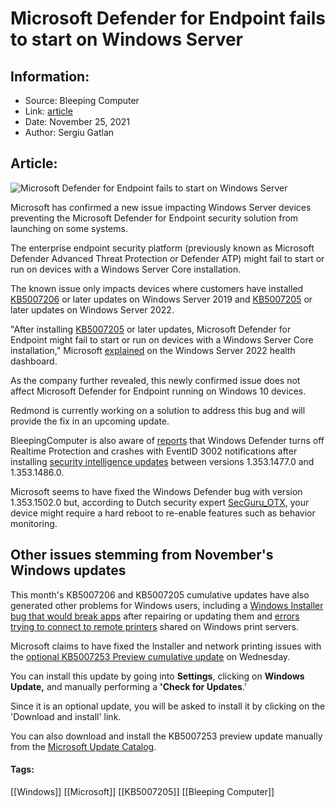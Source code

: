 # Microsoft Defender for Endpoint fails to start on Windows Server
### 

## Information:
+ Source: Bleeping Computer
+ Link: [article](https://www.bleepingcomputer.com/news/microsoft/microsoft-defender-for-endpoint-fails-to-start-on-windows-server/)
+ Date: November 25, 2021
+ Author: Sergiu Gatlan


## Article:
![Microsoft Defender for Endpoint fails to start on Windows Server](https://www.bleepstatic.com/content/hl-images/2021/11/25/Microsoft_Defender.jpg)


Microsoft has confirmed a new issue impacting Windows Server devices preventing the Microsoft Defender for Endpoint security solution from launching on some systems.


The enterprise endpoint security platform (previously known as Microsoft Defender Advanced Threat Protection or Defender ATP) might fail to start or run on devices with a Windows Server Core installation.


The known issue only impacts devices where customers have installed [KB5007206](https://support.microsoft.com/help/5007206) or later updates on Windows Server 2019 and [KB5007205](https://support.microsoft.com/help/5007205) or later updates on Windows Server 2022.


"After installing  [KB5007205](https://support.microsoft.com/help/5007205) or later updates, Microsoft Defender for Endpoint might fail to start or run on devices with a Windows Server Core installation," Microsoft [explained](https://docs.microsoft.com/en-us/windows/release-health/status-windows-server-2022#2764msgdesc) on the Windows Server 2022 health dashboard.


As the company further revealed, this newly confirmed issue does not affect Microsoft Defender for Endpoint running on Windows 10 devices.


Redmond is currently working on a solution to address this bug and will provide the fix in an upcoming update.


BleepingComputer is also aware of [reports](https://twitter.com/SecGuru_OTX/status/1463437470972919812) that Windows Defender turns off Realtime Protection and crashes with EventID 3002 notifications after installing [security intelligence updates](https://www.microsoft.com/en-us/wdsi/defenderupdates) between versions 1.353.1477.0 and 1.353.1486.0.


Microsoft seems to have fixed the Windows Defender bug with version 1.353.1502.0 but, according to Dutch security expert [SecGuru\_OTX](https://twitter.com/SecGuru_OTX), your device might require a hard reboot to re-enable features such as behavior monitoring.


Other issues stemming from November's Windows updates
-----------------------------------------------------


This month's KB5007206 and KB5007205 cumulative updates have also generated other problems for Windows users, including a [Windows Installer bug that would break apps](https://www.bleepingcomputer.com/news/microsoft/microsoft-windows-installer-breaks-apps-after-updates-repairs/) after repairing or updating them and [errors trying to connect to remote printers](https://www.bleepingcomputer.com/news/microsoft/microsoft-windows-kb5006674-kb5006670-updates-break-printing/) shared on Windows print servers.


Microsoft claims to have fixed the Installer and network printing issues with the [optional KB5007253 Preview cumulative update](https://www.bleepingcomputer.com/news/microsoft/windows-10-kb5007253-update-released-with-network-printing-fixes/) on Wednesday.


You can install this update by going into **Settings**, clicking on **Windows Update,** and manually performing a **'Check for Updates**.'


Since it is an optional update, you will be asked to install it by clicking on the 'Download and install' link.


You can also download and install the KB5007253 preview update manually from the [Microsoft Update Catalog](https://www.catalog.update.microsoft.com/Search.aspx?q=KB5007253).




#### Tags:
[[Windows]] [[Microsoft]] [[KB5007205]] [[Bleeping Computer]]
